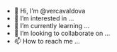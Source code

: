 - 👋 Hi, I’m @vercavaldova
- 👀 I’m interested in ...
- 🌱 I’m currently learning ...
- 💞️ I’m looking to collaborate on ...
- 📫 How to reach me ...

<!---
vercavaldova/vercavaldova is a ✨ special ✨ repository because its `README.md` (this file) appears on your GitHub profile.
You can click the Preview link to take a look at your changes.
--->
